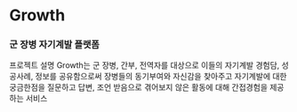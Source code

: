 # Growth
### 군 장병 자기계발 플랫폼
프로젝트 설명
Growth는 군 장병, 간부, 전역자를 대상으로 이들의 자기계발 경험담, 성공사례, 정보를 공유함으로써 장병들의 동기부여와 자신감을 찾아주고 자기계발에 대한 궁금한점을 질문하고 답변, 조언 받음으로 겪어보지 않은 활동에 대해 간접경험을 제공하는 서비스 




